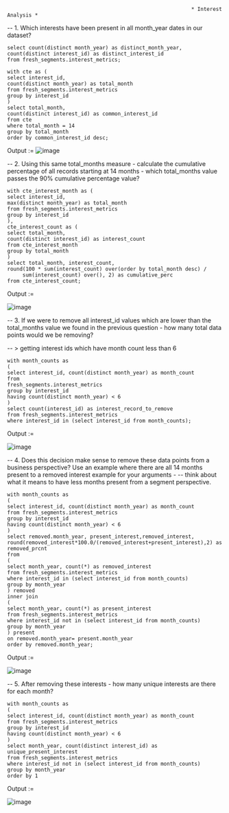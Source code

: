 
                                                                * Interest Analysis *

-- 1. Which interests have been present in all month_year dates in our dataset?
```
select count(distinct month_year) as distinct_month_year, 
count(distinct interest_id) as distinct_interest_id
from fresh_segments.interest_metrics;

with cte as (
select interest_id,
count(distinct month_year) as total_month
from fresh_segments.interest_metrics
group by interest_id
)
select total_month,
count(distinct interest_id) as common_interest_id
from cte
where total_month = 14
group by total_month
order by common_interest_id desc;
```
Output :=
![image](https://github.com/VishalNimbolkar/8weeksqlchallenge/assets/80448632/a1537fb2-051c-41fc-adef-d5b7e1fdde60)



-- 2. Using this same total_months measure - calculate the cumulative percentage of all records starting at 14 months - which total_months value passes the 90% cumulative percentage value?
```
with cte_interest_month as (
select interest_id,
max(distinct month_year) as total_month
from fresh_segments.interest_metrics
group by interest_id
),
cte_interest_count as (
select total_month,
count(distinct interest_id) as interest_count
from cte_interest_month
group by total_month
)	
select total_month, interest_count,
round(100 * sum(interest_count) over(order by total_month desc) / 
	 sum(interest_count) over(), 2) as cumulative_perc
from cte_interest_count;
```
Output := 

![image](https://github.com/VishalNimbolkar/8weeksqlchallenge/assets/80448632/8b6cc479-0fd1-4b13-aab8-d826422c37fe)


-- 3. If we were to remove all interest_id values which are lower than the total_months value we found in the previous question - how many total data points would we be removing?

-- > getting interest ids which have month count less than 6
```
with month_counts as
(
select interest_id, count(distinct month_year) as month_count
from 
fresh_segments.interest_metrics
group by interest_id
having count(distinct month_year) < 6
)
select count(interest_id) as interest_record_to_remove
from fresh_segments.interest_metrics
where interest_id in (select interest_id from month_counts);

```
Output := 

![image](https://github.com/VishalNimbolkar/8weeksqlchallenge/assets/80448632/413d11d2-c5ac-4a0c-abb9-d32231b5df99)


-- 4. Does this decision make sense to remove these data points from a business perspective? Use an example where there are all 14 months present to a removed interest example for your arguments - 
-- think about what it means to have less months present from a segment perspective.
```
with month_counts as
(
select interest_id, count(distinct month_year) as month_count
from fresh_segments.interest_metrics
group by interest_id
having count(distinct month_year) < 6 
)
select removed.month_year, present_interest,removed_interest, 
round(removed_interest*100.0/(removed_interest+present_interest),2) as removed_prcnt
from
(
select month_year, count(*) as removed_interest
from fresh_segments.interest_metrics
where interest_id in (select interest_id from month_counts) 
group by month_year
) removed
inner join 
(
select month_year, count(*) as present_interest
from fresh_segments.interest_metrics
where interest_id not in (select interest_id from month_counts) 
group by month_year
) present
on removed.month_year= present.month_year
order by removed.month_year;
```
Output := 

![image](https://github.com/VishalNimbolkar/8weeksqlchallenge/assets/80448632/05af452f-eb21-44c8-b7df-09459d26888e)


-- 5. After removing these interests - how many unique interests are there for each month?
```
with month_counts as
(
select interest_id, count(distinct month_year) as month_count
from fresh_segments.interest_metrics
group by interest_id
having count(distinct month_year) < 6 
)
select month_year, count(distinct interest_id) as unique_present_interest
from fresh_segments.interest_metrics
where interest_id not in (select interest_id from month_counts) 
group by month_year
order by 1
```

Output := 

![image](https://github.com/VishalNimbolkar/8weeksqlchallenge/assets/80448632/c9ed7814-982c-4b56-9700-c93b8e3817a0)


